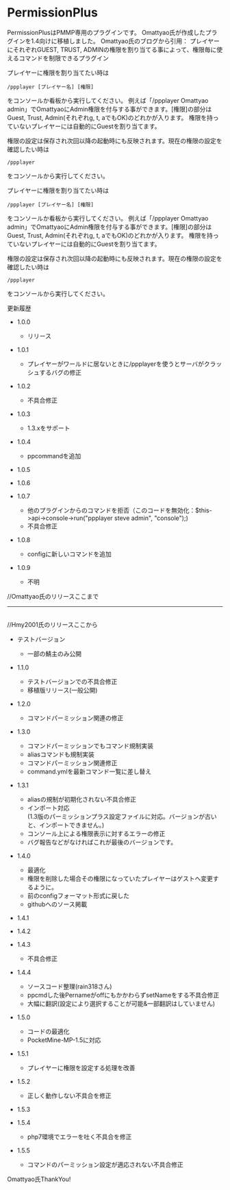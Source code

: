 PermissionPlus
==============

PermissionPlusはPMMP専用のプラグインです。
Omattyao氏が作成したプラグインを1.4向けに移植しました。
Omattyao氏のブログから引用：
プレイヤーにそれぞれGUEST, TRUST, ADMINの権限を割り当てる事によって、権限毎に使えるコマンドを制限できるプラグイン

プレイヤーに権限を割り当てたい時は
```
/ppplayer [プレイヤー名] [権限]
```
をコンソールか看板から実行してください。
例えば「/ppplayer Omattyao admin」でOmattyaoにAdmin権限を付与する事ができます。[権限]の部分はGuest, Trust, Admin(それぞれg, t, aでもOK)のどれかが入ります。
権限を持っていないプレイヤーには自動的にGuestを割り当てます。

権限の設定は保存され次回以降の起動時にも反映されます。現在の権限の設定を確認したい時は
```
/ppplayer
```
をコンソールから実行してください。

プレイヤーに権限を割り当てたい時は
```
/ppplayer [プレイヤー名] [権限]
```
をコンソールか看板から実行してください。
例えば「/ppplayer Omattyao admin」でOmattyaoにAdmin権限を付与する事ができます。[権限]の部分はGuest, Trust, Admin(それぞれg, t, aでもOK)のどれかが入ります。
権限を持っていないプレイヤーには自動的にGuestを割り当てます。

権限の設定は保存され次回以降の起動時にも反映されます。現在の権限の設定を確認したい時は
```
/ppplayer
```
をコンソールから実行してください。

更新履歴
* 1.0.0
    * リリース

* 1.0.1
    * プレイヤーがワールドに居ないときに/ppplayerを使うとサーバがクラッシュするバグの修正

* 1.0.2
    * 不具合修正

* 1.0.3
    * 1.3.xをサポート

* 1.0.4
    * ppcommandを追加

* 1.0.5
* 1.0.6
* 1.0.7
    * 他のプラグインからのコマンドを拒否（このコードを無効化：$this->api->console->run("ppplayer steve admin", "console");)
    * 不具合修正

* 1.0.8
    * configに新しいコマンドを追加

* 1.0.9
    * 不明

//Omattyao氏のリリースここまで
<br><hr><br>
//Hmy2001氏のリリースここから
* テストバージョン
    * 一部の鯖主のみ公開
* 1.1.0
    * テストバージョンでの不具合修正
    * 移植版リリース(一般公開)

* 1.2.0
    * コマンドパーミッション関連の修正

* 1.3.0
    * コマンドパーミッションでもコマンド規制実装
    * aliasコマンドも規制実装
    * コマンドパーミッション関連修正
    * command.ymlを最新コマンド一覧に差し替え

* 1.3.1
    * aliasの規制が初期化されない不具合修正
    * インポート対応<br>(1.3版のパーミッションプラス設定ファイルに対応。バージョンが古いと、インポートできません。)
    * コンソール上による権限表示に対するエラーの修正
    * バグ報告などがなければこれが最後のバージョンです。

* 1.4.0
    * 最適化
    * 権限を削除した場合その権限になっていたプレイヤーはゲストへ変更するように。
    * 前のconfigフォーマット形式に戻した
    * githubへのソース掲載

* 1.4.1
* 1.4.2
* 1.4.3
    * 不具合修正

* 1.4.4
    * ソースコード整理(rain318さん)
    * ppcmdした後PernameがoffにもかかわらずsetNameをする不具合修正
    * 大幅に翻訳(設定により選択することが可能&一部翻訳はしていません)

* 1.5.0
    * コードの最適化
    * PocketMine-MP-1.5に対応

* 1.5.1
    * プレイヤーに権限を設定する処理を改善

* 1.5.2
    * 正しく動作しない不具合を修正

* 1.5.3
* 1.5.4
    * php7環境でエラーを吐く不具合を修正

* 1.5.5
    * コマンドのパーミッション設定が適応されない不具合修正

Omattyao氏ThankYou!